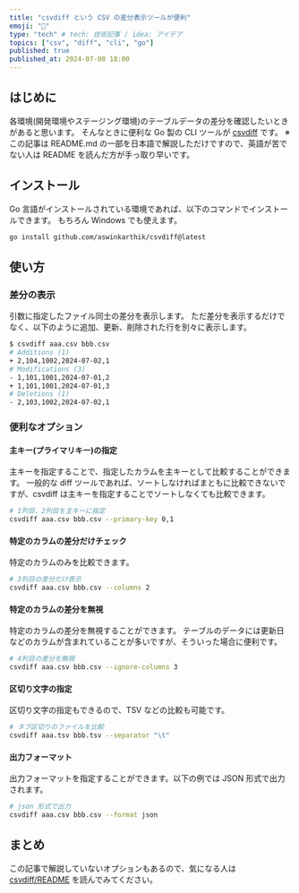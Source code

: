 ```yaml
---
title: "csvdiff という CSV の差分表示ツールが便利"
emoji: "📀"
type: "tech" # tech: 技術記事 / idea: アイデア
topics: ["csv", "diff", "cli", "go"]
published: true
published_at: 2024-07-08 18:00
---
```


## はじめに

各環境(開発環境やステージング環境)のテーブルデータの差分を確認したいときがあると思います。
そんなときに便利な Go 製の CLI ツールが [csvdiff](https://github.com/aswinkarthik/csvdiff) です。
※ この記事は README.md の一部を日本語で解説しただけですので、英語が苦でない人は README を読んだ方が手っ取り早いです。

## インストール

Go 言語がインストールされている環境であれば、以下のコマンドでインストールできます。
もちろん Windows でも使えます。

```sh
go install github.com/aswinkarthik/csvdiff@latest
```

## 使い方

### 差分の表示

引数に指定したファイル同士の差分を表示します。
ただ差分を表示するだけでなく、以下のように追加、更新、削除された行を別々に表示します。

```sh
$ csvdiff aaa.csv bbb.csv
# Additions (1)
+ 2,104,1002,2024-07-02,1
# Modifications (3)
- 1,101,1001,2024-07-01,2
+ 1,101,1001,2024-07-01,3
# Deletions (1)
- 2,103,1002,2024-07-02,1
```

### 便利なオプション

#### 主キー(プライマリキー)の指定

主キーを指定することで、指定したカラムを主キーとして比較することができます。
一般的な diff ツールであれば、ソートしなければまともに比較できないですが、csvdiff は主キーを指定することでソートしなくても比較できます。

```sh
# 1列目、2列目を主キーに指定
csvdiff aaa.csv bbb.csv --primary-key 0,1
```

#### 特定のカラムの差分だけチェック

特定のカラムのみを比較できます。

```sh
# 3列目の差分だけ表示
csvdiff aaa.csv bbb.csv --columns 2
```

#### 特定のカラムの差分を無視

特定のカラムの差分を無視することができます。
テーブルのデータには更新日などのカラムが含まれていることが多いですが、そういった場合に便利です。

```sh
# 4列目の差分を無視
csvdiff aaa.csv bbb.csv --ignore-columns 3
```

#### 区切り文字の指定

区切り文字の指定もできるので、TSV などの比較も可能です。

```sh
# タブ区切りのファイルを比較
csvdiff aaa.tsv bbb.tsv --separator "\t"
```

#### 出力フォーマット

出力フォーマットを指定することができます。以下の例では JSON 形式で出力されます。

```sh
# json 形式で出力
csvdiff aaa.csv bbb.csv --format json
```

## まとめ

この記事で解説していないオプションもあるので、気になる人は [csvdiff/README](https://github.com/aswinkarthik/csvdiff/blob/master/README.md) を読んでみてください。
